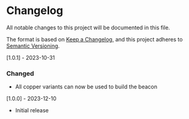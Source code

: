 # Changelog

All notable changes to this project will be documented in this file.

The format is based on [Keep a Changelog](https://keepachangelog.com/en/1.0.0/),
and this project adheres to [Semantic Versioning](https://semver.org/spec/v2.0.0.html).

[1.0.1] - 2023-10-31

### Changed

- All copper variants can now be used to build the beacon

[1.0.0] - 2023-12-10

- Initial release
